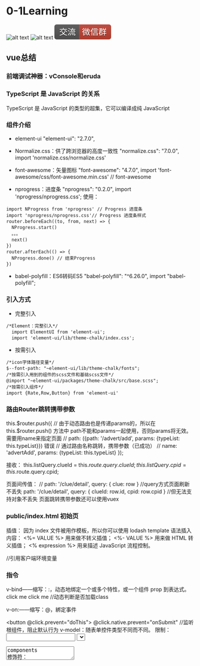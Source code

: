 # 0-1Learning

![alt text](../static/common/svg/luoxiaosheng.svg "公众号")
![alt text](../static/common/svg/luoxiaosheng_learning.svg "学习")
![alt text](../static/common/svg/luoxiaosheng_wechat.svg "微信")


## vue总结

### 前端调试神器：vConsole和eruda

### TypeScript 是 JavaScript 的关系
TypeScript 是 JavaScript 的类型的超集，它可以编译成纯 JavaScript

### 组件介绍
- element-ui
  "element-ui": "2.7.0",

- Normalize.css：供了跨浏览器的高度一致性
  "normalize.css": "7.0.0",
  import 'normalize.css/normalize.css'

- font-awesome：矢量图标
  "font-awesome": "4.7.0",
  import 'font-awesome/css/font-awesome.min.css' // font-awesome

- nprogress：进度条
  "nprogress": "0.2.0",
  import 'nprogress/nprogress.css';
  使用：
```
import NProgress from 'nprogress' // Progress 进度条
import 'nprogress/nprogress.css'// Progress 进度条样式
router.beforeEach((to, from, next) => {
  NProgress.start()
  。。。
  next()
})
router.afterEach(() => {
  NProgress.done() // 结束Progress
})
```

- babel-polyfill：ES6转码ES5
  "babel-polyfill": "^6.26.0",
  import "babel-polyfill";


### 引入方式

- 完整引入
```
/*Element：完整引入*/
  import ElementUI from 'element-ui';
  import 'element-ui/lib/theme-chalk/index.css';
```
- 按需引入
```
/*icon字体路径变量*/
$--font-path: "~element-ui/lib/theme-chalk/fonts";
/*按需引入用到的组件的scss文件和基础scss文件*/
@import "~element-ui/packages/theme-chalk/src/base.scss";
/*按需引入组件*/
import {Rate,Row,Button} from 'element-ui'
```


### 路由Router跳转携带参数
this.$router.push({
    // 由于动态路由也是传递params的，所以在 this.$router.push() 方法中 path不能和params一起使用，否则params将无效。需要用name来指定页面
    // path: ({path: '/advert/add', params: {typeList: this.typeList}}) 错误
    // 通过路由名称跳转，携带参数（已成功）
    // name: 'advertAdd', params: {typeList: this.typeList}
});

接收：
          this.listQuery.clueId = this.$route.query.clueId;
          this.listQuery.cpid = this.$route.query.cpid;
          
页面间传值：
    // path: '/clue/detail', query: { clue: row }	//query方式页面刷新不丢失
    path: '/clue/detail', query: { clueId: row.id, cpid: row.cpid } //但无法支持对象不丢失
页面跳转携带参数还可以使用vuex


### public/index.html 初始页
插值：
因为 index 文件被用作模板，所以你可以使用 lodash template 语法插入内容：
<%= VALUE %> 用来做不转义插值；
<%- VALUE %> 用来做 HTML 转义插值；
<% expression %> 用来描述 JavaScript 流程控制。
<link rel="icon" href="<%= BASE_URL %>favicon.ico">	//引用客户端环境变量


### 指令
v-bind——缩写：:，动态地绑定一个或多个特性，或一个组件 prop 到表达式。
<a v-bind:href="url" v-bind:class="klass">click me</a>
<a :class="{active:isActive}">click me</a> //动态判断是否加载class
<!-- prop 绑定。“prop”必须在 my-component 中声明。-->
<my-component :prop="someThing"></my-component>
v-on:——缩写：@，綁定事件
<!-- 阻止默认行为 -->
<button @click.prevent="doThis"></button>
@click.native.prevent="onSubmit"  //监听根组件，阻止默认行为
v-model：随表单控件类型不同而不同。
限制：
<input>
<select>
<textarea>
components
修饰符：
.lazy - 取代 input 监听 change 事件
.number - 输入字符串转为有效的数字
.trim - 输入首尾空格过滤
常用指令：v-text:v-html,v-show,v-if,v-else,v-for,v-slot,v-pre,v-cloak,v-once

### 特殊特性：
key：虚拟 DOM 算法
有相同父元素的子元素必须有独特的 key。重复的 key 会造成渲染错误。
最常见的用例是结合 v-for：
<ul>
  <li v-for="item in items" :key="item.id">...</li>
</ul>

### ref：给元素或子组件注册引用信息
引用信息将会注册在父组件的 $refs 对象上。
如果在普通的 DOM 元素上使用，引用指向的就是 DOM 元素；
<!-- `vm.$refs.p` will be the DOM node -->
<p ref="p">hello</p>
如果用在子组件上，引用就指向组件实例：
<!-- `vm.$refs.child` will be the child component instance -->
<child-component ref="child"></child-component>

### is：用于动态组件且基于 DOM 内模板的限制来工作。
<!-- 当 `currentView` 改变时，组件也跟着改变 -->
<component v-bind:is="currentView"></component>

### 内置组件：
component：渲染一个“元组件”为动态组件
<!-- 动态组件由 vm 实例的属性值 `componentId` 控制 -->
<component :is="componentId"></component>

### transition：元素作为单个元素/组件的过渡效果
Props：name (CSS 过渡类名,会自动拓展),mode离开/进入的过渡时间序列，例 "out-in" 和 "in-out"
事件：before-enter，before-leave，before-appear，enter，leave，appear。。
<!-- 简单元素 -->
<transition>
  <div v-if="ok">toggled content</div>
</transition>
<!-- 动态组件 -->
<transition name="fade" mode="out-in" appear>
  <component :is="view"></component>
</transition>
  <transition @after-enter="transitionComplete"> //事件钩子

### transition-group：元素作为多个元素/组件的过渡效果
Props：tag - string，默认为 span，哪个属性应该被渲染
move-class - 覆盖移动过渡期间应用的 CSS 类。
除了 mode，其他特性和 <transition> 相同。
事件：事件和 <transition> 相同。

### keep-alive：主要用于保留组件状态或避免重新渲染。

### slot：插槽

### vue对路径@不识别问题：
webstorm配置webpack引用路径
node_modules\@vue\cli-service\webpack.config.js


### 组建注册与引用：components
Vue.component('命名'，{template,data等，注：这里自动使用new Vue(),所有省略了new}
)

在 Vue 里，一个组件本质上是一个拥有预定义选项的一个 Vue 实例。在 Vue 中注册组件很简单：
// 定义名为 todo-item 的新组件
Vue.component('todo-item', {
  template: '<li>这是个待办项</li>'
})

### 生命周期钩子
craeted（创建），mounted（挂载），updated（更新），destoryed（销毁）
例：
  created: function () {
    // `this` 指向 vm 实例
    console.log('a is: ' + this.a)
  }
不要在选项属性或回调上使用箭头函数，
比如 created: () => console.log(this.a) 或 vm.$watch('a', newValue => this.myMethod())。
因为箭头函数是和父级上下文绑定在一起的，this 不会是如你所预期的 Vue 实例，
经常导致 Uncaught TypeError: Cannot read property of undefined 或 Uncaught TypeError: this.myMethod is not a function 之类的错误。


### VueX
两种方式可以操作存取：

存对象：
import { mapActions } from 'vuex'
  methods: {
    ...mapActions(['saveAdvert', 'saveAdvertType', 'clearAdvert']),
最后调用this.saveAdvertType(this.list)

取对象：
import { mapState } from 'vuex'	//这里的mapState 只用于获取值
  computed: {
    ...mapState({
      form: state => state.advert.advert
      // typeList: state => state.Advert.advertType
    })
  },

推荐使用方式：
存对象：
this.$store.dispatch('advert/saveAdvert', this.list)
this.$store.dispatch('app/toggleSideBar')	//无参
this.$store.dispatch('advert/saveAdvertType',this.typeList)	//有参


取对象：mapGetters//这里可以理解为store的计算属性，访问：store.getters.getItems
  computed: {
    ...mapGetters([
      'permission_routes',
      'sidebar'
    ]),



### import Layout from '@/layout'
这里是“@”相当于“../” 

### 获取环境信息：
process.env.VUE_APP_API_HOST,

### registry源
npm下载源切换
//npm修改为淘宝源
npm config set registry https://registry.npm.taobao.org
// 验证是否成功
npm config get registry

### data () {  与  data：  的区别：
data：如果多次引用统一组件，data中的值只有一份，一次改变就都改变，
data（）使用返回值方法，每次调用都是新的返回值

### 锚点
@change="goAnchor"

跳跃：
goAnchor(){
this.$el.querySelector('#table'+this.tabPosition).scrollIntoView();
},


### filters（变换状态等）
组件内声明过滤器：
    filters: {
        statusFilter(status) {
            const statusMap = {
                published: 'success',
                draft: 'gray',
                deleted: 'danger'
            };
            return statusMap[status];
        }
    },
引用：
<el-table-column prop="state" label="状态" align="center" >
                <template slot-scope="scope">
                    <span>{{scope.row.state | statusFilter}}</span>
                </template>
</el-table-column>
注：
{{ msg | filter('arg1','arg2') }}
// msg对应函数中的第一个参数data，arg1为第二个参数，类推


### formatter（变换状态等）
method中定义：
        typeFormat(row, column) {
            if (row.state === 0) {
                return '未知';
            } else if (row.state === 1) {
                return '男';
            } else {
                return '女';
            }
        },
引用：
<el-table-column prop="state" label="状态" align="center" :formatter="typeFormat">
</el-table-column>
注：el-table-column中不用写template


if-else判断显示：
<span v-if="scope.row.state === 0">未审核</span>
<span v-else-if="scope.row.state === 1">审核未通过</span>

也可以使用foreach循环匹配
```
      this.typeList.forEach((item, index) => {
        console.log(row.delFlag + '___' + item.id)
        if (row.delFlag === item.id) {
          console.log('equals___' + item.name)
          return item.name
        }
      })
```

### timestamp转date
```
    filters: {
        formatDate: function (value) {
            if (value === 0) {
                return '';
            }
            let date = new Date(value);
            let y = date.getFullYear();
            let MM = date.getMonth() + 1;
            MM = MM < 10 ? ('0' + MM) : MM;
            let d = date.getDate();
            d = d < 10 ? ('0' + d) : d;
            let h = date.getHours();
            h = h < 10 ? ('0' + h) : h;
            let m = date.getMinutes();
            m = m < 10 ? ('0' + m) : m;
            let s = date.getSeconds();
            s = s < 10 ? ('0' + s) : s;
            return y + '-' + MM + '-' + d + ' ' + h + ':' + m + ':' + s;
        }
    },

调用：
<templateslot-scope="scope">
    {{scope.row.createdAt|formatDate}}
</template>
```

组件形式发布：
```
过滤器组件定义：
export const formatDateFilter = value => {
  if (value === 0) {
    return '';
  }
  const date = new Date(value);
  const y = date.getFullYear();
  let MM = date.getMonth() + 1;
  MM = MM < 10 ? ('0' + MM) : MM;
  let d = date.getDate();
  d = d < 10 ? ('0' + d) : d;
  let h = date.getHours();
  h = h < 10 ? ('0' + h) : h;
  let m = date.getMinutes();
  m = m < 10 ? ('0' + m) : m;
  let s = date.getSeconds();
  s = s < 10 ? ('0' + s) : s;
  return y + '-' + MM + '-' + d + ' ' + h + ':' + m + ':' + s;
};

引用：
import { formatDateFilter } from '@/filter/index';

export default {
  components: {
    followRecordAdd
  },
  filters: {
    formatDate: formatDateFilter
  },
```


### 封装axios直接请求
```
          axios({
            url: this.uploadAction + 'sysRole/add',
            method: 'POST',
            data: formData,
            params: parm
          }).then((result) => {
            this.loading = false
            this.$message.success('添加成功')
            this.$router.push({
              path: '/sysRole/index'
            })
          }).catch((err) => {
            this.loading = false
            this.$message({
              message: '添加失败!',
              info: 'warning'
            })
          })
```

### vue axios get请求传参：
示例：
- 带花括号`{token}`
  实际参数 `token: admin-token`
- 不带花括号`token`
  实际参数 `0:token`

